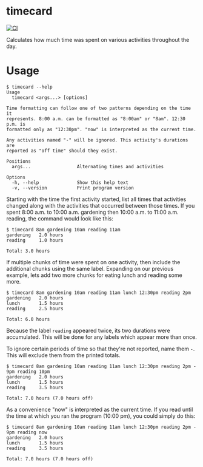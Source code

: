 # timecard

[![CI](https://github.com/ChrisThrasher/timecard/actions/workflows/ci.yml/badge.svg)](https://github.com/ChrisThrasher/timecard/actions/workflows/ci.yml)

Calculates how much time was spent on various activities throughout the day.

# Usage

```
$ timecard --help
Usage
  timecard <args...> [options]

Time formatting can follow one of two patterns depending on the time it
represents. 8:00 a.m. can be formatted as "8:00am" or "8am". 12:30 p.m. is
formatted only as "12:30pm". "now" is interpreted as the current time.

Any activities named "-" will be ignored. This activity's durations are
reported as "off time" should they exist.

Positions
  args...                 Alternating times and activities

Options
  -h, --help              Show this help text
  -v, --version           Print program version
```

Starting with the time the first activity started, list all times that activities changed along with the activities that occurred between those times. If you spent 8:00 a.m. to 10:00 a.m. gardening then 10:00 a.m. to 11:00 a.m. reading, the command would look like this:

```
$ timecard 8am gardening 10am reading 11am
gardening   2.0 hours
reading     1.0 hours

Total: 3.0 hours
```

If multiple chunks of time were spent on one activity, then include the additional chunks using the same label. Expanding on our previous example, lets add two more chunks for eating lunch and reading some more.

```
$ timecard 8am gardening 10am reading 11am lunch 12:30pm reading 2pm
gardening   2.0 hours
lunch       1.5 hours
reading     2.5 hours

Total: 6.0 hours
```

Because the label `reading` appeared twice, its two durations were accumulated. This will be done for any labels which appear more than once.

To ignore certain periods of time so that they're not reported, name them `-`. This will exclude them from the printed totals.

```
$ timecard 8am gardening 10am reading 11am lunch 12:30pm reading 2pm - 9pm reading 10pm
gardening   2.0 hours
lunch       1.5 hours
reading     3.5 hours

Total: 7.0 hours (7.0 hours off)
```

As a convenience "now" is interpreted as the current time. If you read until the time at which you ran the program (10:00 pm), you could simply do this:

```
$ timecard 8am gardening 10am reading 11am lunch 12:30pm reading 2pm - 9pm reading now
gardening   2.0 hours
lunch       1.5 hours
reading     3.5 hours

Total: 7.0 hours (7.0 hours off)
```
